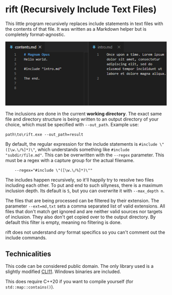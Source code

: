 # rift (Recursively Include Text Files)
This little program recursively replaces include statements in text files with the contents of that file. It was written as a Markdown helper but is completely format-agnostic.

![](animation.gif)

The inclusions are done in the current **working directory**. The exact same file and directory structure is being written to an output directory of your choice, which must be specified with `--out_path`. Example use:

```
path\to\rift.exe --out_path=result
```

By default, the regular expression for the include statements is `#include \"([\w.\/%]*)\"`, which understands something like `#include "subdir/file.md"`. This can be overwritten with the `--regex` parameter. This must be a regex with a capture group for the actual filename.

```
    --regex="#include \"([\w.\/%]*)\""
```

The includes happen recursively, so it'll happily try to resolve two files including each other. To put and end to such sillyness, there is a maximum inclusion depth. Its default is `5`, but you can overwrite it with `--max_depth n`.

The files that are being processed can be filtered by their extension. The parameter `--ext=md,txt` sets a comma separated list of valid extensions. All files that don't match get ignored and are neither valid sources nor targets of inclusion. They also don't get copied over to the output directory. By default this filter is empty, meaning no filtering is done.

rift does not understand *any* format specifics so you can't comment out the include commands.


## Technicalities
This code can be considered public domain. The only library used is a slightly modified [CLI11](https://github.com/CLIUtils/CLI11). Windows binaries are included.

This does require C++20 if you want to compile yourself (for `std::map::contains()`).
